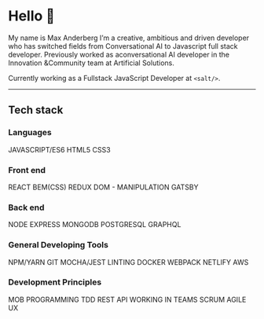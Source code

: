 # Hello 👋

My name is Max Anderberg I’m a creative, ambitious and driven developer who has switched fields from Conversational AI to Javascript full stack developer. Previously worked as aconversational AI developer in the Innovation &Community team at Artificial Solutions.

Currently working as a Fullstack JavaScript Developer at `<salt/>`. 

---
## Tech stack

### Languages 
JAVASCRIPT/ES6
HTML5
CSS3


### Front end
REACT
BEM(CSS)
REDUX
DOM - MANIPULATION
GATSBY

### Back end 
NODE
EXPRESS
MONGODB
POSTGRESQL
GRAPHQL
### General Developing Tools
NPM/YARN
GIT
MOCHA/JEST
LINTING
DOCKER
WEBPACK
NETLIFY
AWS

### Development Principles 
MOB PROGRAMMING
TDD
REST API
WORKING IN TEAMS
SCRUM
AGILE
UX

